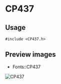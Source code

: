 CP437
==========

Usage
------

    #include <CP437.h>

Preview images
--------------
* Fonts::CP437 

![CP437](https://raw.githubusercontent.com/Cariad/CP437/master/Preview/CP437.png)

